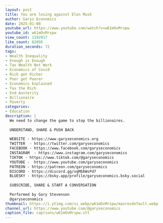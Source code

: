 ```yaml
---
layout: post
title: You are losing against Elon Musk
author: Garys Economics
date: 2025-01-08
youtube_url: https://www.youtube.com/watch?v=w61mOvMrspw
youtube_id: w61mOvMrspw
view_count: 1192917
like_count: 62095
duration_seconds: 72
tags:
- Wealth Inequality
- Enough is Enough
- Tax Wealth Not Work
- Economics of Covid
- Rich get Richer
- Poor get Poorer
- Economics Explained
- Tax the Rich
- End Austerity
- Billionaire
- Poverty
categories:
- Education
description: |
  We need to change the game to stop the billionaires.
  
  UNDERSTAND, SHARE & PUSH BACK
  
  WEBSITE - https://www.garyseconomics.org
  TWITTER  - https://twitter.com/garyseconomics
  FACEBOOK - https://www.facebook.com/garyseconomics
  INSTAGRAM  - https://www.instagram.com/garyseconomics
  TIKTOK - https://www.tiktok.com/@garyseconomics
  YOUTUBE -  https://www.youtube.com/garyseconomics
  PATREON - https://patreon.com/garyseconomics
  DISCORD - https://discord.gg/vqME6WsPd7
  BLUESKY - https://bsky.app/profile/garyseconomics.bsky.social
  
  SUBSCRIBE, SHARE & START A CONVERSATION
  
  Performed by Gary Stevenson
  @garyseconomics
thumbnail: https://i.ytimg.com/vi_webp/w61mOvMrspw/maxresdefault.webp
channel_url: https://www.youtube.com/@garyseconomics
caption_file: captions/w61mOvMrspw.vtt
---
```

